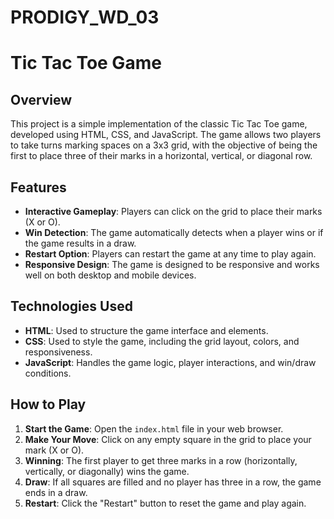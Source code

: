 # PRODIGY_WD_03

# Tic Tac Toe Game

## Overview

This project is a simple implementation of the classic Tic Tac Toe game, developed using HTML, CSS, and JavaScript. The game allows two players to take turns marking spaces on a 3x3 grid, with the objective of being the first to place three of their marks in a horizontal, vertical, or diagonal row.

## Features

- **Interactive Gameplay**: Players can click on the grid to place their marks (X or O).
- **Win Detection**: The game automatically detects when a player wins or if the game results in a draw.
- **Restart Option**: Players can restart the game at any time to play again.
- **Responsive Design**: The game is designed to be responsive and works well on both desktop and mobile devices.

## Technologies Used

- **HTML**: Used to structure the game interface and elements.
- **CSS**: Used to style the game, including the grid layout, colors, and responsiveness.
- **JavaScript**: Handles the game logic, player interactions, and win/draw conditions.

## How to Play

1. **Start the Game**: Open the `index.html` file in your web browser.
2. **Make Your Move**: Click on any empty square in the grid to place your mark (X or O).
3. **Winning**: The first player to get three marks in a row (horizontally, vertically, or diagonally) wins the game.
4. **Draw**: If all squares are filled and no player has three in a row, the game ends in a draw.
5. **Restart**: Click the "Restart" button to reset the game and play again.
